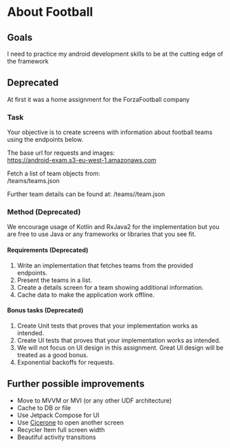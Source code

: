 # About Football

## Goals

I need to practice my android development skills to be at the cutting edge of the framework

## Deprecated

At first it was a home assignment for the ForzaFootball company

### Task
Your objective is to create screens with information about football teams using the endpoints below.

The base url for requests and images:  
https://android-exam.s3-eu-west-1.amazonaws.com

Fetch a list of team objects from:  
/teams/teams.json


Further team details can be found at:
/teams/<id>/team.json 

### Method (Deprecated)
We encourage usage of Kotlin and RxJava2 for the implementation but you are free to use Java or any frameworks or libraries that you see fit.

#### Requirements (Deprecated)
1. Write an implementation that fetches teams from the provided endpoints.
2. Present the teams in a list.
3. Create a details screen for a team showing additional information.
4. Cache data to make the application work offline.

#### Bonus tasks (Deprecated)
1. Create Unit tests that proves that your implementation works as intended.
2. Create UI tests that proves that your implementation works as intended.
3. We will not focus on UI design in this assignment. Great UI design will be treated as a good bonus.
4. Exponential backoffs for requests.

## Further possible improvements
- Move to MVVM or MVI  (or any other UDF architecture)
- Cache to DB or file
- Use Jetpack Compose for UI
- Use [Cicerone](https://github.com/terrakok/Cicerone) to open another screen
- Recycler Item full screen width
- Beautiful activity transitions
